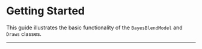 # Getting Started

This guide illustrates the basic functionality of
the `BayesBlendModel` and `Draws` classes.

--------------------------------------------------
